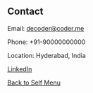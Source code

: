 ## Contact

Email: decoder@coder.me

Phone: +91-90000000000

Location: Hyderabad, India

[LinkedIn](https://linkedin.com/in/zakeer579)


[Back to Self Menu](../self.md)
